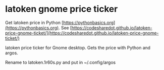# latoken gnome price ticker

Get latoken price in Python [https://pythonbasics.org](https://pythonbasics.org).
See [https://codesharedot.github.io/latoken-price-gnome-ticket/](https://codesharedot.github.io/latoken-price-gnome-ticket/)

latoken price ticker for Gnome desktop. Gets the price with Python and argos.

Rename to latoken.1r60s.py and put in ~/.config/argos
